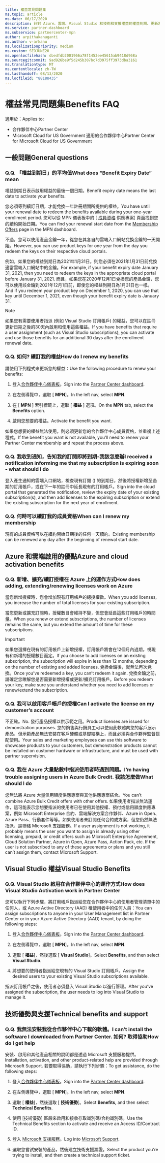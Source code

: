 ```yaml
---
title: 權益常見問題集
ms.topic: article
ms.date: 06/17/2020
description: 針對 Azure、雲端、Visual Studio 和技術和支援權益的權益到期、更新及啟用授權問題的解答
ms.service: partner-dashboard
ms.subservice: partnercenter-mpn
author: arpithakanuganti
ms.author: v-arkanu
ms.localizationpriority: medium
ms.custom: SEOJUNE20
ms.openlocfilehash: dbedfdb2001966a78f1453ee45615ab9418d968a
ms.sourcegitcommit: 9ad926be9f5d245b307bc7d3975ff3973dba3161
ms.translationtype: MT
ms.contentlocale: zh-TW
ms.lasthandoff: 08/13/2020
ms.locfileid: "88188435"
---
```

# <a name="benefits-faq"></a><span data-ttu-id="6ff66-103">權益常見問題集</span><span class="sxs-lookup"><span data-stu-id="6ff66-103">Benefits FAQ</span></span>

<span data-ttu-id="6ff66-104">適用於︰</span><span class="sxs-lookup"><span data-stu-id="6ff66-104">Applies to:</span></span>

- <span data-ttu-id="6ff66-105">合作夥伴中心</span><span class="sxs-lookup"><span data-stu-id="6ff66-105">Partner Center</span></span>
- <span data-ttu-id="6ff66-106">Microsoft Cloud for US Government 適用的合作夥伴中心</span><span class="sxs-lookup"><span data-stu-id="6ff66-106">Partner Center for Microsoft Cloud for US Government</span></span>

## <a name="general-questions"></a><span data-ttu-id="6ff66-107">一般問題</span><span class="sxs-lookup"><span data-stu-id="6ff66-107">General questions</span></span>

### <a name="q-what-does-benefit-expiry-date-mean"></a><span data-ttu-id="6ff66-108">Q.</span><span class="sxs-lookup"><span data-stu-id="6ff66-108">Q.</span></span> <span data-ttu-id="6ff66-109">「權益到期日」的平均值</span><span class="sxs-lookup"><span data-stu-id="6ff66-109">What does “Benefit Expiry Date” mean</span></span>

<span data-ttu-id="6ff66-110">權益到期日表示啟用權益的最後一個日期。</span><span class="sxs-lookup"><span data-stu-id="6ff66-110">Benefit expiry date means the last date to activate your benefits.</span></span>

<span data-ttu-id="6ff66-111">您必須等到續訂日期，才能兌換一年註冊期間所提供的權益。</span><span class="sxs-lookup"><span data-stu-id="6ff66-111">You have until your renewal date to redeem the benefits available during your one-year enrollment period.</span></span> <span data-ttu-id="6ff66-112">您可以從 MPN 儀表板中的 [ [成員資格](https://partner.microsoft.com/dashboard/mpn/offers) 供應專案] 頁面找到您的續約開始日期。</span><span class="sxs-lookup"><span data-stu-id="6ff66-112">You can find your renewal start date from the [Membership Offers](https://partner.microsoft.com/dashboard/mpn/offers) page in the MPN dashboard.</span></span>

<span data-ttu-id="6ff66-113">不過，您可以使用產品金鑰一年，從您在其各自的雲端入口網站兌換金鑰的一天開始。</span><span class="sxs-lookup"><span data-stu-id="6ff66-113">However, you can use product keys for one year from the day you redeem the keys on their respective cloud portals.</span></span>

<span data-ttu-id="6ff66-114">例如，如果您的權益到期日為2021年1月31日，則您必須在2021年1月31日前兌換適當雲端入口網站中的金鑰。</span><span class="sxs-lookup"><span data-stu-id="6ff66-114">For example, if your benefit expiry date January 31, 2021, then you need to redeem the keys in the appropriate cloud portal before January 31, 2021.</span></span> <span data-ttu-id="6ff66-115">而且，如果您在2020年12月1日兌換您的產品金鑰，您可以使用該金鑰到2021年12月1日前，即使您的權益到期日為1月31日也一樣。</span><span class="sxs-lookup"><span data-stu-id="6ff66-115">And if you redeem your product key on December 1, 2020, you can use that key until December 1, 2021, even though your benefit expiry date is January 31.</span></span>

>[!NOTE]
><span data-ttu-id="6ff66-116">如果您有需要使用者指派 (例如 Visual Studio 訂用帳戶) 的權益，您可以在註冊更新日期之後的30天內啟用和使用這些權益。</span><span class="sxs-lookup"><span data-stu-id="6ff66-116">If you have benefits that require a user assignment (such as Visual Studio subscriptions), you can activate and use those benefits for an additional 30 days after the enrollment renewal date.</span></span>

### <a name="q-how-do-i-renew-my-benefits"></a><span data-ttu-id="6ff66-117">Q.</span><span class="sxs-lookup"><span data-stu-id="6ff66-117">Q.</span></span> <span data-ttu-id="6ff66-118">如何? 續訂我的權益</span><span class="sxs-lookup"><span data-stu-id="6ff66-118">How do I renew my benefits</span></span>

<span data-ttu-id="6ff66-119">請使用下列程式來更新您的權益：</span><span class="sxs-lookup"><span data-stu-id="6ff66-119">Use the following procedure to renew your benefits:</span></span>

1. <span data-ttu-id="6ff66-120">登入[合作夥伴中心儀表板](https://partner.microsoft.com/dashboard/)。</span><span class="sxs-lookup"><span data-stu-id="6ff66-120">Sign into the [Partner Center dashboard](https://partner.microsoft.com/dashboard/).</span></span>

2. <span data-ttu-id="6ff66-121">在左側導覽中，選取 [ **MPN**]。</span><span class="sxs-lookup"><span data-stu-id="6ff66-121">In the left nav, select **MPN**.</span></span>

3. <span data-ttu-id="6ff66-122">在 [ **MPN** ] 索引標籤上，選取 [ **權益** ] 選項。</span><span class="sxs-lookup"><span data-stu-id="6ff66-122">On the **MPN** tab, select the **Benefits** option.</span></span>

4. <span data-ttu-id="6ff66-123">啟用您想要的權益。</span><span class="sxs-lookup"><span data-stu-id="6ff66-123">Activate the benefit you want.</span></span>

<span data-ttu-id="6ff66-124">如果您想要的權益無法使用，則必須更新您的合作夥伴中心成員資格，並重複上述程式。</span><span class="sxs-lookup"><span data-stu-id="6ff66-124">If the benefit you want is not available, you’ll need to renew your Partner Center membership and repeat the process above.</span></span>

### <a name="q-i-received-a-notification-informing-me-that-my-subscription-is-expiring-soon---what-should-i-do"></a><span data-ttu-id="6ff66-125">Q.</span><span class="sxs-lookup"><span data-stu-id="6ff66-125">Q.</span></span> <span data-ttu-id="6ff66-126">我收到通知，告知我的訂閱即將到期-我該怎麼辦</span><span class="sxs-lookup"><span data-stu-id="6ff66-126">I received a notification informing me that my subscription is expiring soon - what should I do</span></span>

<span data-ttu-id="6ff66-127">登入產生通知的雲端入口網站，檢查現有訂閱 () 的到期日，然後將授權新增至過期的訂用帳戶，或在下一年的註冊中延長現有的訂用帳戶。</span><span class="sxs-lookup"><span data-stu-id="6ff66-127">Sign into the cloud portal that generated the notification, review the expiry date of your existing subscription(s), and then add licenses to the expiring subscription or extend the existing subscription for the next year of enrollment.</span></span>

### <a name="q-when-can-i-renew-my-membership"></a><span data-ttu-id="6ff66-128">Q.</span><span class="sxs-lookup"><span data-stu-id="6ff66-128">Q.</span></span> <span data-ttu-id="6ff66-129">何時可以續訂我的成員資格</span><span class="sxs-lookup"><span data-stu-id="6ff66-129">When can I renew my membership</span></span>

<span data-ttu-id="6ff66-130">現有的成員資格可以在續約開始日期後的任何一天續約。</span><span class="sxs-lookup"><span data-stu-id="6ff66-130">Existing membership can be renewed any day after the beginning of renewal start date.</span></span>

## <a name="azure-and-cloud-activation-benefits"></a><span data-ttu-id="6ff66-131">Azure 和雲端啟用的優點</span><span class="sxs-lookup"><span data-stu-id="6ff66-131">Azure and cloud activation benefits</span></span>

### <a name="q-how-does-adding-extendingrenewing-licenses-work-on-azure"></a><span data-ttu-id="6ff66-132">Q.</span><span class="sxs-lookup"><span data-stu-id="6ff66-132">Q.</span></span> <span data-ttu-id="6ff66-133">新增、擴充/續訂授權在 Azure 上的運作方式</span><span class="sxs-lookup"><span data-stu-id="6ff66-133">How does adding, extending/renewing licenses work on Azure</span></span>

<span data-ttu-id="6ff66-134">當您新增授權時，您會增加現有訂用帳戶的總授權數。</span><span class="sxs-lookup"><span data-stu-id="6ff66-134">When you add licenses, you increase the number of total licenses for your existing subscription.</span></span>

<span data-ttu-id="6ff66-135">當您更新或擴充訂閱時，授權數目會維持不變，但您會延長這些訂用帳戶的時間量。</span><span class="sxs-lookup"><span data-stu-id="6ff66-135">When you renew or extend subscriptions, the number of licenses remains the same, but you extend the amount of time for these subscriptions.</span></span>

>[!IMPORTANT]
><span data-ttu-id="6ff66-136">如果您選擇在現有的訂用帳戶上新增授權，訂用帳戶將會在12個月內過期，視現有和新增的授權數目而定。</span><span class="sxs-lookup"><span data-stu-id="6ff66-136">If you choose to add licenses on an existing subscription, the subscription will expire in less than 12 months, depending on the number of existing and added licenses.</span></span> <span data-ttu-id="6ff66-137">兌換金鑰後，就無法再次兌換。</span><span class="sxs-lookup"><span data-stu-id="6ff66-137">Once you’ve redeemed a key, you can’t redeem it again.</span></span> <span data-ttu-id="6ff66-138">兌換金鑰之前，請確定您瞭解您是否需要新增授權或更新/擴充訂用帳戶。</span><span class="sxs-lookup"><span data-stu-id="6ff66-138">Before you redeem your key, make sure you understand whether you need to add licenses or renew/extend the subscription.</span></span>

### <a name="q-can-i-activate-the-license-on-my-customers-account"></a><span data-ttu-id="6ff66-139">Q.</span><span class="sxs-lookup"><span data-stu-id="6ff66-139">Q.</span></span> <span data-ttu-id="6ff66-140">我可以啟用客戶帳戶的授權</span><span class="sxs-lookup"><span data-stu-id="6ff66-140">Can I activate the license on my customer’s account</span></span>

<span data-ttu-id="6ff66-141">不正確。</span><span class="sxs-lookup"><span data-stu-id="6ff66-141">No.</span></span> <span data-ttu-id="6ff66-142">發行產品授權以供示範之用。</span><span class="sxs-lookup"><span data-stu-id="6ff66-142">Product licenses are issued for demonstration purposes.</span></span> <span data-ttu-id="6ff66-143">您的銷售與行銷員工可以使用此軟體向您的客戶展示產品，但示範產品無法安裝在客戶硬體或基礎結構上，而且必須與合作夥伴監督搭配使用。</span><span class="sxs-lookup"><span data-stu-id="6ff66-143">Your sales and marketing employees can use this software to showcase products to your customers, but demonstration products cannot be installed on customer hardware or infrastructure, and must be used with partner supervision.</span></span>

### <a name="q-im-having-trouble-assigning-users-in-azure-bulk-credit-what-should-i-do"></a><span data-ttu-id="6ff66-144">Q.</span><span class="sxs-lookup"><span data-stu-id="6ff66-144">Q.</span></span> <span data-ttu-id="6ff66-145">我在 Azure 大量點數中指派使用者時遇到問題。</span><span class="sxs-lookup"><span data-stu-id="6ff66-145">I’m having trouble assigning users in Azure Bulk Credit.</span></span> <span data-ttu-id="6ff66-146">我該怎麼做</span><span class="sxs-lookup"><span data-stu-id="6ff66-146">What should I do</span></span>

<span data-ttu-id="6ff66-147">您無法將 Azure 大量信用額度供應專案與其他供應專案結合。</span><span class="sxs-lookup"><span data-stu-id="6ff66-147">You can’t combine Azure Bulk Credit offers with other offers.</span></span> <span data-ttu-id="6ff66-148">如果使用者指派無法運作，這可能表示您想要指派的使用者已在使用其他授權、預付或信用額度供應專案，例如 Microsoft Enterprise 合約、雲端解決方案合作夥伴、Azure in Open、Azure Pass、行動套件等等。如果使用者未訂閱任何合約或方案，但您仍然無法指派，請聯絡 Microsoft 支援服務。</span><span class="sxs-lookup"><span data-stu-id="6ff66-148">If a user assignment is not working, it probably means the user you want to assign is already using other licensing, prepaid, or credit offers such as Microsoft Enterprise Agreement, Cloud Solution Partner, Azure in Open, Azure Pass, Action Pack, etc. If the user is not subscribed to any of these agreements or plans and you still can’t assign them, contact Microsoft Support.</span></span>

## <a name="visual-studio-benefits"></a><span data-ttu-id="6ff66-149">Visual Studio 權益</span><span class="sxs-lookup"><span data-stu-id="6ff66-149">Visual Studio Benefits</span></span>

### <a name="q-how-does-visual-studio-activation-work-in-partner-center"></a><span data-ttu-id="6ff66-150">Q.</span><span class="sxs-lookup"><span data-stu-id="6ff66-150">Q.</span></span> <span data-ttu-id="6ff66-151">Visual Studio 啟用在合作夥伴中心的運作方式</span><span class="sxs-lookup"><span data-stu-id="6ff66-151">How does Visual Studio Activation work in Partner Center</span></span>

<span data-ttu-id="6ff66-152">您可以執行下列步驟，將訂用帳戶指派給您在合作夥伴中心的使用者管理清單中的任何人，或 Azure Active Directory (AAD) 租使用者中的任何人員：</span><span class="sxs-lookup"><span data-stu-id="6ff66-152">You can assign subscriptions to anyone in your User Management list in Partner Center or in your Azure Active Directory (AAD) tenant, by doing the following steps:</span></span>

1. <span data-ttu-id="6ff66-153">登入[合作夥伴中心儀表板](https://partner.microsoft.com/dashboard/)。</span><span class="sxs-lookup"><span data-stu-id="6ff66-153">Sign into the [Partner Center dashboard](https://partner.microsoft.com/dashboard/).</span></span>

2. <span data-ttu-id="6ff66-154">在左側導覽中，選取 [ **MPN**]。</span><span class="sxs-lookup"><span data-stu-id="6ff66-154">In the left nav, select **MPN**.</span></span>

3. <span data-ttu-id="6ff66-155">選取 [ **權益**]，然後選取 [ **Visual Studio**]。</span><span class="sxs-lookup"><span data-stu-id="6ff66-155">Select **Benefits**, and then select **Visual Studio**.</span></span>

4. <span data-ttu-id="6ff66-156">將想要的使用者指派給您現有的 Visual Studio 訂用帳戶。</span><span class="sxs-lookup"><span data-stu-id="6ff66-156">Assign the desired users to your existing Visual Studio subscriptions available.</span></span>

<span data-ttu-id="6ff66-157">指派訂用帳戶之後，使用者必須登入 Visual Studio 以進行管理。</span><span class="sxs-lookup"><span data-stu-id="6ff66-157">After you’ve assigned the subscription, the user needs to log into Visual Studio to manage it.</span></span>

## <a name="technical-benefits-and-support"></a><span data-ttu-id="6ff66-158">技術優勢與支援</span><span class="sxs-lookup"><span data-stu-id="6ff66-158">Technical benefits and support</span></span>

### <a name="q-i-cant-install-the-software-i-downloaded-from-partner-center-how-do-i-get-help"></a><span data-ttu-id="6ff66-159">Q.</span><span class="sxs-lookup"><span data-stu-id="6ff66-159">Q.</span></span> <span data-ttu-id="6ff66-160">我無法安裝我從合作夥伴中心下載的軟體。</span><span class="sxs-lookup"><span data-stu-id="6ff66-160">I can’t install the software I downloaded from Partner Center.</span></span> <span data-ttu-id="6ff66-161">如何? 取得協助</span><span class="sxs-lookup"><span data-stu-id="6ff66-161">How do I get help</span></span>

<span data-ttu-id="6ff66-162">安裝、啟用和其他產品相關的說明都是透過 Microsoft 支援服務提供。</span><span class="sxs-lookup"><span data-stu-id="6ff66-162">Installation, activation, and other product-related help are provided through Microsoft Support.</span></span> <span data-ttu-id="6ff66-163">若要取得協助，請執行下列步驟：</span><span class="sxs-lookup"><span data-stu-id="6ff66-163">To get assistance, do the following steps:</span></span>

1. <span data-ttu-id="6ff66-164">登入[合作夥伴中心儀表板](https://partner.microsoft.com/dashboard/)。</span><span class="sxs-lookup"><span data-stu-id="6ff66-164">Sign into the [Partner Center dashboard](https://partner.microsoft.com/dashboard/).</span></span>

2. <span data-ttu-id="6ff66-165">在左側導覽中，選取 [ **MPN**]。</span><span class="sxs-lookup"><span data-stu-id="6ff66-165">In the left nav, select **MPN**.</span></span>

3. <span data-ttu-id="6ff66-166">選取 [ **權益**]，然後選取 [ **技術優勢**]。</span><span class="sxs-lookup"><span data-stu-id="6ff66-166">Select **Benefits**, and then select **Technical Benefits**.</span></span>

4. <span data-ttu-id="6ff66-167">使用 [技術優勢] 區段來啟用和接收存取識別碼/合約識別碼。</span><span class="sxs-lookup"><span data-stu-id="6ff66-167">Use the Technical Benefits section to activate and receive an Access ID/Contract ID.</span></span>

5. <span data-ttu-id="6ff66-168">登入 [Microsoft 支援服務](https://support.microsoft.com/supportforbusiness/productselection)。</span><span class="sxs-lookup"><span data-stu-id="6ff66-168">Log into [Microsoft Support](https://support.microsoft.com/supportforbusiness/productselection).</span></span>

6. <span data-ttu-id="6ff66-169">選取您嘗試安裝的產品，然後建立技術支援票證。</span><span class="sxs-lookup"><span data-stu-id="6ff66-169">Select the product you’re trying to install, and then create a technical support ticket.</span></span>
